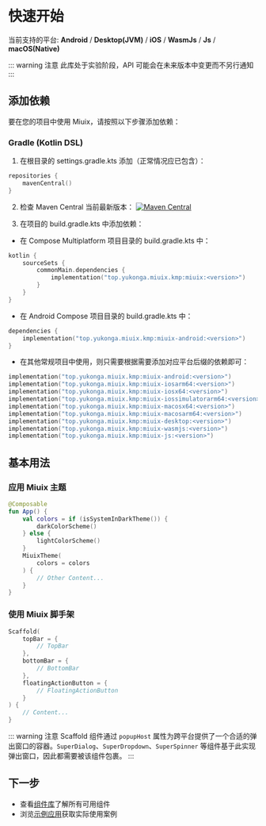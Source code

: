 

# 快速开始

当前支持的平台: **Android** / **Desktop(JVM)** / **iOS** / **WasmJs** / **Js** / **macOS(Native)**

::: warning 注意
此库处于实验阶段，API 可能会在未来版本中变更而不另行通知
:::

## 添加依赖

要在您的项目中使用 Miuix，请按照以下步骤添加依赖：

### Gradle (Kotlin DSL) 

1. 在根目录的 settings.gradle.kts 添加（正常情况应已包含）：
```kotlin
repositories {
    mavenCentral()
}
```

2. 检查 Maven Central 当前最新版本：
[![Maven Central](https://img.shields.io/maven-central/v/top.yukonga.miuix.kmp/miuix)](https://search.maven.org/search?q=g:top.yukonga.miuix.kmp)

3. 在项目的 build.gradle.kts 中添加依赖：

- 在 Compose Multiplatform 项目目录的 build.gradle.kts 中：
```kotlin
kotlin {
    sourceSets {
        commonMain.dependencies {
            implementation("top.yukonga.miuix.kmp:miuix:<version>")
        }
    }
}

```

- 在 Android Compose 项目目录的 build.gradle.kts 中：
```kotlin
dependencies {
    implementation("top.yukonga.miuix.kmp:miuix-android:<version>")
}
```

- 在其他常规项目中使用，则只需要根据需要添加对应平台后缀的依赖即可：
```kotlin
implementation("top.yukonga.miuix.kmp:miuix-android:<version>")
implementation("top.yukonga.miuix.kmp:miuix-iosarm64:<version>")
implementation("top.yukonga.miuix.kmp:miuix-iosx64:<version>")
implementation("top.yukonga.miuix.kmp:miuix-iossimulatorarm64:<version>")
implementation("top.yukonga.miuix.kmp:miuix-macosx64:<version>")
implementation("top.yukonga.miuix.kmp:miuix-macosarm64:<version>")
implementation("top.yukonga.miuix.kmp:miuix-desktop:<version>")
implementation("top.yukonga.miuix.kmp:miuix-wasmjs:<version>")
implementation("top.yukonga.miuix.kmp:miuix-js:<version>")
```

## 基本用法

### 应用 Miuix 主题

```kotlin
@Composable
fun App() {
    val colors = if (isSystemInDarkTheme()) {
        darkColorScheme()
    } else {
        lightColorScheme()
    }
    MiuixTheme(
        colors = colors
    ) {
        // Other Content...
    }
}
```

### 使用 Miuix 脚手架

```kotlin
Scaffold(
    topBar = {
        // TopBar
    },
    bottomBar = {
        // BottomBar
    },
    floatingActionButton = {
        // FloatingActionButton
    }
) {
    // Content...
}
```

::: warning 注意
Scaffold 组件通过 `popupHost` 属性为跨平台提供了一个合适的弹出窗口的容器。`SuperDialog`、`SuperDropdown`、`SuperSpinner` 等组件基于此实现弹出窗口，因此都需要被该组件包裹。
:::

## 下一步

- 查看[组件库](/components/index)了解所有可用组件
- 浏览[示例应用](https://github.com/YuKongA/miuix-kotlin-multiplatform/tree/main/example)获取实际使用案例

